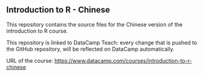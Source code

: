 ## Introduction to R - Chinese

This repository contains the source files for the Chinese version of the introduction to R course.

This repository is linked to DataCamp Teach: every change that is pushed to the GitHub repository, will be reflected on DataCamp automatically. 

URL of the course: https://www.datacamp.com/courses/introduction-to-r-chinese
